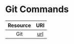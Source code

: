 # Git Commands

|Resource|URI|
|:-:|:-:|
|Git|[url](https://github.com/mezdelex/GitCommands/blob/main/commands.txt)|
